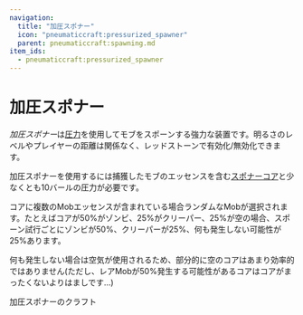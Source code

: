 ```yaml
---
navigation:
  title: "加圧スポナー"
  icon: "pneumaticcraft:pressurized_spawner"
  parent: pneumaticcraft:spawning.md
item_ids:
  - pneumaticcraft:pressurized_spawner
---
```


# 加圧スポナー

*加圧スポナー*は[圧力](../base_concepts/pressure.md)を使用してモブをスポーンする強力な装置です。明るさのレベルやプレイヤーの距離は関係なく、レッドストーンで有効化/無効化できます。

加圧スポナーを使用するには捕獲したモブのエッセンスを含む[スポナーコア](./spawner_core.md)と少なくとも10バールの圧力が必要です。

コアに複数のMobエッセンスが含まれている場合ランダムなMobが選択されます。たとえばコアが50%がゾンビ、25%がクリーパー、25%が空の場合、スポーン試行ごとにゾンビが50%、クリーパーが25%、何も発生しない可能性が25%あります。

何も発生しない場合は空気が使用されるため、部分的に空のコアはあまり効率的ではありません(ただし、レアMobが50%発生する可能性があるコアはコアがまったくないよりはましです...)

加圧スポナーのクラフト

<Recipe id="pneumaticcraft:pressurized_spawner" />

